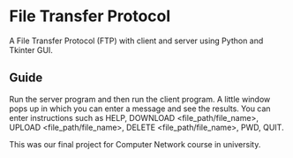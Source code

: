 # File Transfer Protocol
A File Transfer Protocol (FTP) with client and server using Python and Tkinter GUI.

## Guide
Run the server program and then run the client program. A little window pops up in which you can enter a message and see the results.
You can enter instructions such as HELP, DOWNLOAD <file_path/file_name>, UPLOAD <file_path/file_name>, DELETE <file_path/file_name>, PWD, QUIT.

This was our final project for Computer Network course in university.
